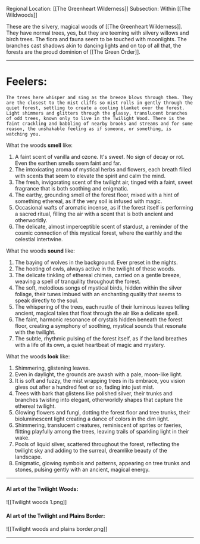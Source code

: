 Regional Location: [[The Greenheart Wilderness]]
Subsection: Within [[The Wildwoods]]

These are the silvery, magical woods of [[The Greenheart Wilderness]]. They have normal trees, yes, but they are teeming with silvery willows and birch trees. The flora and fauna seem to be touched with moonlights. The branches cast shadows akin to dancing lights and on top of all that, the forests are the proud dominion of [[The Green Order]]. 

___
# Feelers:
	The trees here whisper and sing as the breeze blows through them. They are the closest to the mist cliffs so mist rolls in gently through the quiet forest, settling to create a cooling blanket over the forest. Light shimmers and glitters through the glassy, translucent branches of odd trees, known only to live in the Twilight Wood. There is the faint crackling and babbling of nearby brooks and streams and for some reason, the unshakable feeling as if someone, or something, is watching you.

What the woods **smell** like:
1. A faint scent of vanilla and ozone. It's sweet. No sign of decay or rot. Even the earthen smells seem faint and far.
2. The intoxicating aroma of mystical herbs and flowers, each breath filled with scents that seem to elevate the spirit and calm the mind.
3. The fresh, invigorating scent of the twilight air, tinged with a faint, sweet fragrance that is both soothing and enigmatic.
4. The earthy, grounding smell of the forest floor, mixed with a hint of something ethereal, as if the very soil is infused with magic.
5. Occasional wafts of aromatic incense, as if the forest itself is performing a sacred ritual, filling the air with a scent that is both ancient and otherworldly.
6. The delicate, almost imperceptible scent of stardust, a reminder of the cosmic connection of this mystical forest, where the earthly and the celestial intertwine.

What the woods **sound** like:
1. The baying of wolves in the background. Ever preset in the nights.
2. The hooting of owls, always active in the twilight of these woods.
3. The delicate tinkling of ethereal chimes, carried on a gentle breeze, weaving a spell of tranquility throughout the forest.
4. The soft, melodious songs of mystical birds, hidden within the silver foliage, their tunes imbued with an enchanting quality that seems to speak directly to the soul.
5. The whispering of the trees, each rustle of their luminous leaves telling ancient, magical tales that float through the air like a delicate spell.
6. The faint, harmonic resonance of crystals hidden beneath the forest floor, creating a symphony of soothing, mystical sounds that resonate with the twilight.
7. The subtle, rhythmic pulsing of the forest itself, as if the land breathes with a life of its own, a quiet heartbeat of magic and mystery.

What the woods **look** like:
1. Shimmering, glistening leaves.
2. Even in daylight, the grounds are awash with a pale, moon-like light.
3. It is soft and fuzzy, the mist wrapping trees in its embrace, you vision gives out after a hundred feet or so, fading into just mist.
4. Trees with bark that glistens like polished silver, their trunks and branches twisting into elegant, otherworldly shapes that capture the ethereal twilight.
5. Glowing flowers and fungi, dotting the forest floor and tree trunks, their bioluminescent light creating a dance of colors in the dim light.
6. Shimmering, translucent creatures, reminiscent of sprites or faeries, flitting playfully among the trees, leaving trails of sparkling light in their wake.
7. Pools of liquid silver, scattered throughout the forest, reflecting the twilight sky and adding to the surreal, dreamlike beauty of the landscape.
8. Enigmatic, glowing symbols and patterns, appearing on tree trunks and stones, pulsing gently with an ancient, magical energy.

___
#### AI art of the Twilight Woods:
![[Twilight woods 1.png]]
#### AI art of the Twilight and Plains Border:
![[Twilight woods and plains border.png]]

___
